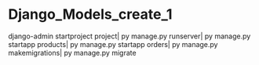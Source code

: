 # Django_Models_create_1
django-admin startproject project| py manage.py runserver| py manage.py startapp products| py manage.py startapp orders| py manage.py makemigrations| py manage.py migrate
